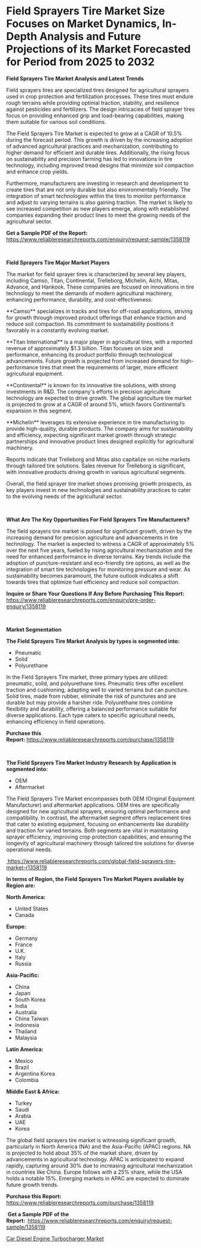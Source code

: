 <p><h1>Field Sprayers Tire Market Size Focuses on Market Dynamics, In-Depth Analysis and Future Projections of its Market Forecasted for Period from 2025 to 2032</h1></p><p><strong>Field Sprayers Tire Market Analysis and Latest Trends</strong></p>
<p><p>Field sprayers tires are specialized tires designed for agricultural sprayers used in crop protection and fertilization processes. These tires must endure rough terrains while providing optimal traction, stability, and resilience against pesticides and fertilizers. The design intricacies of field sprayer tires focus on providing enhanced grip and load-bearing capabilities, making them suitable for various soil conditions.</p><p>The Field Sprayers Tire Market is expected to grow at a CAGR of 10.5% during the forecast period. This growth is driven by the increasing adoption of advanced agricultural practices and mechanization, contributing to higher demand for efficient and durable tires. Additionally, the rising focus on sustainability and precision farming has led to innovations in tire technology, including improved tread designs that minimize soil compaction and enhance crop yields. </p><p>Furthermore, manufacturers are investing in research and development to create tires that are not only durable but also environmentally friendly. The integration of smart technologies within the tires to monitor performance and adjust to varying terrains is also gaining traction. The market is likely to see increased competition as new players emerge, along with established companies expanding their product lines to meet the growing needs of the agricultural sector.</p></p>
<p><strong>Get a Sample PDF of the Report:&nbsp;</strong> <a href="https://www.reliableresearchreports.com/enquiry/request-sample/1358119?utm_campaign=3287&utm_medium=2&utm_source=Github&utm_content=ia&utm_term=30032025&utm_id=field-sprayers-tire">https://www.reliableresearchreports.com/enquiry/request-sample/1358119</a></p>
<p>&nbsp;</p>
<p><strong>Field Sprayers Tire Major Market Players</strong></p>
<p><p>The market for field sprayer tires is characterized by several key players, including Camso, Titan, Continental, Trelleborg, Michelin, Aichi, Mitas, Advance, and Hankook. These companies are focused on innovations in tire technology to meet the demands of modern agricultural machinery, enhancing performance, durability, and cost-effectiveness.</p><p>**Camso** specializes in tracks and tires for off-road applications, striving for growth through improved product offerings that enhance traction and reduce soil compaction. Its commitment to sustainability positions it favorably in a constantly evolving market.</p><p>**Titan International** is a major player in agricultural tires, with a reported revenue of approximately $1.3 billion. Titan focuses on size and performance, enhancing its product portfolio through technological advancements. Future growth is projected from increased demand for high-performance tires that meet the requirements of larger, more efficient agricultural equipment.</p><p>**Continental** is known for its innovative tire solutions, with strong investments in R&D. The company's efforts in precision agriculture technology are expected to drive growth. The global agriculture tire market is projected to grow at a CAGR of around 5%, which favors Continental’s expansion in this segment.</p><p>**Michelin** leverages its extensive experience in tire manufacturing to provide high-quality, durable products. The company aims for sustainability and efficiency, expecting significant market growth through strategic partnerships and innovative product lines designed explicitly for agricultural machinery.</p><p>Reports indicate that Trelleborg and Mitas also capitalize on niche markets through tailored tire solutions. Sales revenue for Trelleborg is significant, with innovative products driving growth in various agricultural segments.</p><p>Overall, the field sprayer tire market shows promising growth prospects, as key players invest in new technologies and sustainability practices to cater to the evolving needs of the agricultural sector.</p></p>
<p>&nbsp;</p>
<p><strong>What Are The Key Opportunities For Field Sprayers Tire Manufacturers?</strong></p>
<p><p>The field sprayers tire market is poised for significant growth, driven by the increasing demand for precision agriculture and advancements in tire technology. The market is expected to witness a CAGR of approximately 5% over the next five years, fueled by rising agricultural mechanization and the need for enhanced performance in diverse terrains. Key trends include the adoption of puncture-resistant and eco-friendly tire options, as well as the integration of smart tire technologies for monitoring pressure and wear. As sustainability becomes paramount, the future outlook indicates a shift towards tires that optimize fuel efficiency and reduce soil compaction.</p></p>
<p><strong>Inquire or Share Your Questions If Any Before Purchasing This Report:</strong> <a href="https://www.reliableresearchreports.com/enquiry/pre-order-enquiry/1358119?utm_campaign=3287&utm_medium=2&utm_source=Github&utm_content=ia&utm_term=30032025&utm_id=field-sprayers-tire">https://www.reliableresearchreports.com/enquiry/pre-order-enquiry/1358119</a></p>
<p>&nbsp;</p>
<p><strong>Market Segmentation</strong></p>
<p><strong>The Field Sprayers Tire Market Analysis by types is segmented into:</strong></p>
<p><ul><li>Pneumatic</li><li>Solid</li><li>Polyurethane</li></ul></p>
<p><p>In the Field Sprayers Tire market, three primary types are utilized: pneumatic, solid, and polyurethane tires. Pneumatic tires offer excellent traction and cushioning, adapting well to varied terrains but can puncture. Solid tires, made from rubber, eliminate the risk of punctures and are durable but may provide a harsher ride. Polyurethane tires combine flexibility and durability, offering a balanced performance suitable for diverse applications. Each type caters to specific agricultural needs, enhancing efficiency in field operations.</p></p>
<p><strong>Purchase this Report:&nbsp;</strong><a href="https://www.reliableresearchreports.com/purchase/1358119?utm_campaign=3287&utm_medium=2&utm_source=Github&utm_content=ia&utm_term=30032025&utm_id=field-sprayers-tire">https://www.reliableresearchreports.com/purchase/1358119</a></p>
<p>&nbsp;</p>
<p><strong>The Field Sprayers Tire Market Industry Research by Application is segmented into:</strong></p>
<p><ul><li>OEM</li><li>Aftermarket</li></ul></p>
<p><p>The Field Sprayers Tire Market encompasses both OEM (Original Equipment Manufacturer) and aftermarket applications. OEM tires are specifically designed for new agricultural sprayers, ensuring optimal performance and compatibility. In contrast, the aftermarket segment offers replacement tires that cater to existing equipment, focusing on enhancements like durability and traction for varied terrains. Both segments are vital in maintaining sprayer efficiency, improving crop protection capabilities, and ensuring the longevity of agricultural machinery through tailored tire solutions for diverse operational needs.</p></p>
<p><a href="https://www.reliableresearchreports.com/global-field-sprayers-tire-market-r1358119?utm_campaign=3287&utm_medium=2&utm_source=Github&utm_content=ia&utm_term=30032025&utm_id=field-sprayers-tire">&nbsp;https://www.reliableresearchreports.com/global-field-sprayers-tire-market-r1358119</a></p>
<p><strong>In terms of Region, the Field Sprayers Tire Market Players available by Region are:</strong></p>
<p>
    <p> <strong> North America: </strong>
        <ul>
            <li>United States</li>
            <li>Canada</li>
        </ul>
        </p> 
    <p> <strong> Europe: </strong>
        <ul>
            <li>Germany</li>
            <li>France</li>
            <li>U.K.</li>
            <li>Italy</li>
            <li>Russia</li>
        </ul>
        </p> 
    <p> <strong> Asia-Pacific: </strong>
        <ul>
            <li>China</li>
            <li>Japan</li>
            <li>South Korea</li>
            <li>India</li>
            <li>Australia</li>
            <li>China Taiwan</li>
            <li>Indonesia</li>
            <li>Thailand</li>
            <li>Malaysia</li>
        </ul>
        </p> 
    <p> <strong> Latin America: </strong>
        <ul>
            <li>Mexico</li>
            <li>Brazil</li>
            <li>Argentina Korea</li>
            <li>Colombia</li>
        </ul>
        </p> 
    <p> <strong> Middle East & Africa: </strong>
        <ul>
            <li>Turkey</li>
            <li>Saudi</li>
            <li>Arabia</li>
            <li>UAE</li>
            <li>Korea</li>
        </ul>
    </p>
    </p>
<p><p>The global field sprayers tire market is witnessing significant growth, particularly in North America (NA) and the Asia-Pacific (APAC) regions. NA is projected to hold about 35% of the market share, driven by advancements in agricultural technology. APAC is anticipated to expand rapidly, capturing around 30% due to increasing agricultural mechanization in countries like China. Europe follows with a 25% share, while the USA holds a notable 15%. Emerging markets in APAC are expected to dominate future growth trends.</p></p>
<p><strong>Purchase this Report: </strong><a href="https://www.reliableresearchreports.com/purchase/1358119?utm_campaign=3287&utm_medium=2&utm_source=Github&utm_content=ia&utm_term=30032025&utm_id=field-sprayers-tire">https://www.reliableresearchreports.com/purchase/1358119</a></p>
<p>&nbsp;<strong>Get a Sample PDF of the Report:&nbsp;&nbsp;</strong><a href="https://www.reliableresearchreports.com/enquiry/request-sample/1358119?utm_campaign=3287&utm_medium=2&utm_source=Github&utm_content=ia&utm_term=30032025&utm_id=field-sprayers-tire">https://www.reliableresearchreports.com/enquiry/request-sample/1358119</a></p>
<p><strong></strong></p>
<p><p><a href="https://github.com/wakerizaak8g/Market-Research-Report-List-1/blob/main/car-diesel-engine-turbocharger-market.md?utm_campaign=3287&utm_medium=2&utm_source=Github&utm_content=ia&utm_term=30032025&utm_id=field-sprayers-tire">Car Diesel Engine Turbocharger Market</a></p></p>